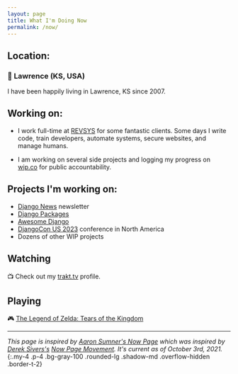 ```yaml
---
layout: page
title: What I'm Doing Now
permalink: /now/
---
```


## Location:

### 🏡 Lawrence (KS, USA)

I have been happily living in Lawrence, KS since 2007.

## Working on:

- I work full-time at [REVSYS][] for some fantastic clients.
  Some days I write code, train developers, automate systems, secure websites, and manage humans.

- I am working on several side projects and logging my progress on [wip.co][] for public accountability.

## Projects I'm working on:

- [Django News][] newsletter
- [Django Packages][] 
- [Awesome Django][]
- [DjangoCon US 2023][] conference in North America
- Dozens of other WIP projects

## Watching

📺 Check out my [trakt.tv][] profile.

## Playing

🎮 [The Legend of Zelda: Tears of the Kingdom][]

----

*This page is inspired by [Aaron Sumner's Now Page][] which was inspired by [Derek Sivers's][Derek Sivers] [Now Page Movement][]. It's current as of October 3rd, 2021.*
{:.my-4 .p-4 .bg-gray-100 .rounded-lg .shadow-md .overflow-hidden .border-t-2}

[#jeffisrunning]: https://twitter.com/search?q=%23jeffisrunning&src=typd
[Aaron Sumner's Now Page]: http://aaronsumner.com/pages/now.html
[Awesome Django]: https://awesomedjango.org
[Derek Sivers]: https://sivers.org/now
[Django News]: https://django-news.com/
[Django Packages]: https://djangopackages.org/
[DjangoCon US 2023]: https://2023.djangocon.us/
[Now Page Movement]: http://nownownow.com/about
[RevSys]: https://www.revsys.com/
[The Legend of Zelda: Tears of the Kingdom]: https://www.zelda.com/tears-of-the-kingdom/
[trakt.tv]: https://trakt.tv/users/jefftriplett
[wip.co]: https://wip.co/@jefftriplett
